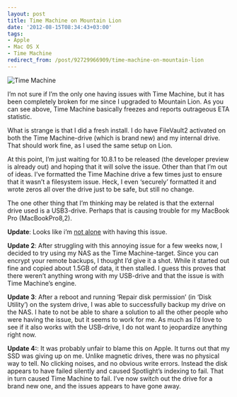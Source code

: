 ```yaml
---
layout: post
title: Time Machine on Mountain Lion
date: '2012-08-15T08:34:43+03:00'
tags:
- Apple
- Mac OS X
- Time Machine
redirect_from: /post/92729966909/time-machine-on-mountain-lion
---
```


![](http://viktorpetersson.com/wp-content/uploads/2012/08/Time-Machine.png "Time Machine")

I’m not sure if I’m the only one having issues with Time Machine, but it has been completely broken for me since I upgraded to Mountain Lion. As you can see above, Time Machine basically freezes and reports outrageous ETA statistic.

What is strange is that I did a fresh install. I do have FileVault2 activated on both the Time Machine-drive (which is brand new) and my internal drive. That should work fine, as I used the same setup on Lion.

At this point, I’m just waiting for 10.8.1 to be released (the developer preview is already out) and hoping that it will solve the issue. Other than that I’m out of ideas. I’ve formatted the Time Machine drive a few times just to ensure that it wasn’t a filesystem issue. Heck, I even ‘securely’ formatted it and wrote zeros all over the drive just to be safe, but still no change.

The one other thing that I’m thinking may be related is that the external drive used is a USB3-drive. Perhaps that is causing trouble for my MacBook Pro (MacBookPro8,2).

**Update**: Looks like i’m [not alone](https://discussions.apple.com/thread/4145494?start=60&tstart=0) with having this issue.

**Update 2**: After struggling with this annoying issue for a few weeks now, I decided to try using my NAS as the Time Machine-target. Since you can encrypt your remote backups, I thought I’d give it a shot. While it started out fine and copied about 1.5GB of data, it then stalled. I guess this proves that there weren’t anything wrong with my USB-drive and that the issue is with Time Machine’s engine.

**Update 3**: After a reboot and running ‘Repair disk permission’ (in ‘Disk Utility’) on the system drive, I was able to successfully backup my drive on the NAS. I hate to not be able to share a solution to all the other people who were having the issue, but it seems to work for me. As much as I’d love to see if it also works with the USB-drive, I do not want to jeopardize anything right now.

**Update 4:**: It was probably unfair to blame this on Apple. It turns out that my SSD was giving up on me. Unlike magnetic drives, there was no physical way to tell. No clicking noises, and no obvious write errors. Instead the disk appears to have failed silently and caused Spotlight’s indexing to fail. That in turn caused Time Machine to fail. I’ve now switch out the drive for a brand new one, and the issues appears to have gone away.
